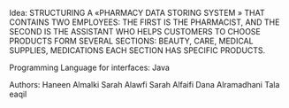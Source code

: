Idea:
 STRUCTURING A «PHARMACY DATA STORING SYSTEM »
 THAT CONTAINS TWO EMPLOYEES: THE FIRST IS THE
 PHARMACIST, AND THE SECOND IS THE ASSISTANT WHO
 HELPS CUSTOMERS TO CHOOSE PRODUCTS FORM
 SEVERAL SECTIONS: BEAUTY, CARE, MEDICAL SUPPLIES,
 MEDICATIONS EACH SECTION HAS SPECIFIC PRODUCTS.

Programming Language for interfaces:
Java

Authors:
Haneen Almalki
Sarah Alawfi
Sarah Alfaifi
Dana Alramadhani
Tala eaqil
